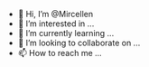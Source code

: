 - 👋 Hi, I’m @Mircellen
- 👀 I’m interested in ...
- 🌱 I’m currently learning ...
- 💞️ I’m looking to collaborate on ...
- 📫 How to reach me ...

<!---
Mircellen/Mircellen is a ✨ special ✨ repository because its `README.md` (this file) appears on your GitHub profile.
You can click the Preview link to take a look at your changes.
--->
